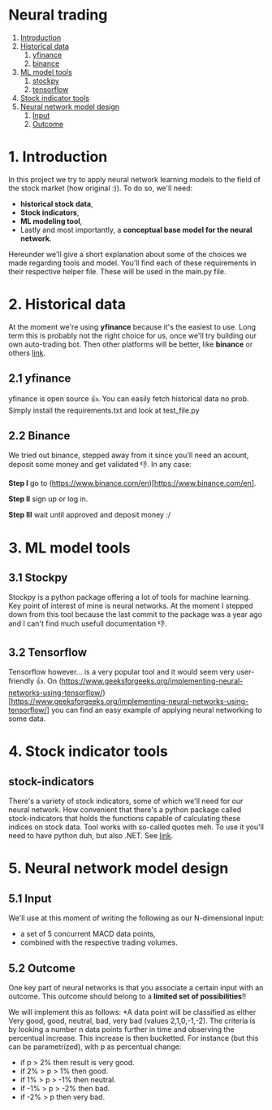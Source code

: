 # Neural trading
1. [Introduction](1-introduction)
2. [Historical data](2-historical-data-)
    1. [yfinance](21-yfinance)
    2. [binance](22-binance)
3. [ML model tools](3-ml-model-tools)
    1. [stockpy](31-stockpy)
    2. [tensorflow](32-tensorflow)
4. [Stock indicator tools](4-stock-indicators-tools)
5. [Neural network model design](5-neural-network-model-design)
    1.  [Input](51-input)
    2.  [Outcome](51-outcome)


# 1. Introduction
In this project we try to apply neural network learning models to the field of the stock market (how original :)). To do so, we'll need:
- **historical stock data**,
- **Stock indicators**,
- **ML modeling tool**,
- Lastly and most importantly, a **conceptual base model for the neural network**.

Hereunder we'll give a short explanation about some of the choices we made regarding tools and model. You'll find each of these requirements in their respective helper file. These will be used in the main.py file.

# 2. Historical data
At the moment we're using **yfinance** because it's the easiest to use. Long term this is probably not the right choice for us, once we'll try building our own auto-trading bot. Then other platforms will be better, like **binance** or others [link](https://github.com/DaveSkender/Stock.Indicators/discussions/579).

## 2.1 yfinance
yfinance is open source :+1:. You can easily fetch historical data no prob. Simply install the requirements.txt and look at test_file.py

## 2.2 Binance
We tried out binance, stepped away from it since you'll need an acount, deposit some money and get validated :-1:. In any case:

**Step I**
go to (https://www.binance.com/en)[https://www.binance.com/en].

**Step II**
sign up or log in.

**Step III**
wait until approved and deposit money :/


# 3. ML model tools
## 3.1 Stockpy
Stockpy is a python package offering a lot of tools for machine learning. Key point of interest of mine is neural networks. At the moment I stepped down from this tool because the last commit to the package was a year ago and I can't find much usefull documentation :-1:.
## 3.2 Tensorflow
Tensorflow however... is a very popular tool and it would seem very user-friendly :+1:. On (https://www.geeksforgeeks.org/implementing-neural-networks-using-tensorflow/)[https://www.geeksforgeeks.org/implementing-neural-networks-using-tensorflow/] you can find an easy example of applying neural networking to some data.

# 4. Stock indicator tools
## stock-indicators
There's a variety of stock indicators, some of which we'll need for our neural network. How convenient that there's a python package called stock-indicators that holds the functions capable of calculating these indices on stock data.
Tool works with so-called quotes meh. To use it you'll need to have python duh, but also .NET. See [link](https://python.stockindicators.dev/guide/).

# 5. Neural network model design
## 5.1 Input
We'll use at this moment of writing the following as our N-dimensional input:
- a set of 5 concurrent MACD data points,
- combined with the respective trading volumes.
## 5.2 Outcome
One key part of neural networks is that you associate a certain input with an outcome. This outcome should belong to a **limited set of possibilities**!!

We will implement this as follows:
*A data point will be classified as either Very good, good, neutral, bad, very bad (values 2,1,0,-1,-2). The criteria is by looking a number n data points further in time and observing the percentual increase. This increase is then bucketted.
For instance (but this can be parametrized), with p as percentual change:
- if p > 2% then result is very good.
- if 2%  > p > 1% then good.
- if 1%  > p > -1% then neutral.
- if -1% > p > -2% then bad.
- if -2% > p then very bad.
